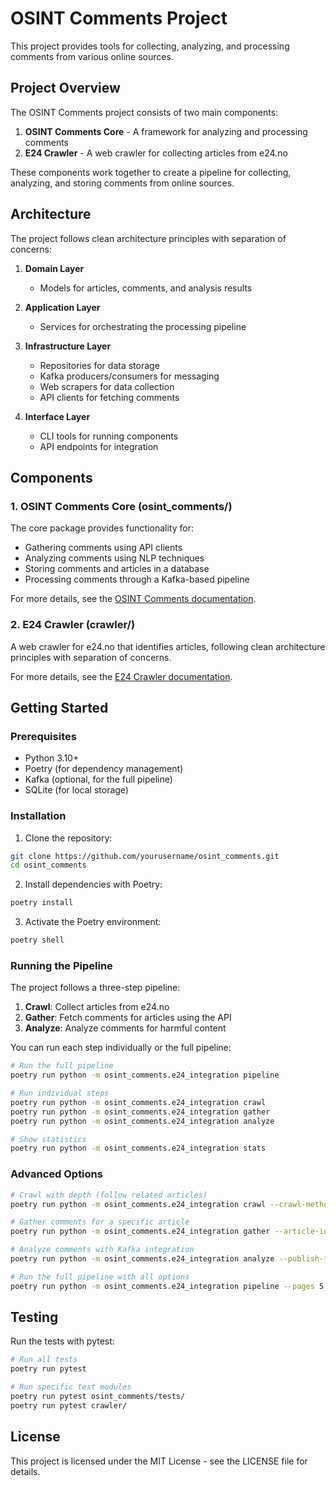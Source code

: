 # OSINT Comments Project

This project provides tools for collecting, analyzing, and processing comments from various online sources.

## Project Overview

The OSINT Comments project consists of two main components:

1. **OSINT Comments Core** - A framework for analyzing and processing comments
2. **E24 Crawler** - A web crawler for collecting articles from e24.no

These components work together to create a pipeline for collecting, analyzing, and storing comments from online sources.

## Architecture

The project follows clean architecture principles with separation of concerns:

1. **Domain Layer**
   - Models for articles, comments, and analysis results

2. **Application Layer**
   - Services for orchestrating the processing pipeline

3. **Infrastructure Layer**
   - Repositories for data storage
   - Kafka producers/consumers for messaging
   - Web scrapers for data collection
   - API clients for fetching comments

4. **Interface Layer**
   - CLI tools for running components
   - API endpoints for integration

## Components

### 1. OSINT Comments Core (osint_comments/)

The core package provides functionality for:
- Gathering comments using API clients
- Analyzing comments using NLP techniques
- Storing comments and articles in a database
- Processing comments through a Kafka-based pipeline

For more details, see the [OSINT Comments documentation](osint_comments/README.md).

### 2. E24 Crawler (crawler/)

A web crawler for e24.no that identifies articles, following clean architecture principles with separation of concerns.

For more details, see the [E24 Crawler documentation](crawler/README.md).

## Getting Started

### Prerequisites

- Python 3.10+
- Poetry (for dependency management)
- Kafka (optional, for the full pipeline)
- SQLite (for local storage)

### Installation

1. Clone the repository:
```bash
git clone https://github.com/yourusername/osint_comments.git
cd osint_comments
```

2. Install dependencies with Poetry:
```bash
poetry install
```

3. Activate the Poetry environment:
```bash
poetry shell
```

### Running the Pipeline

The project follows a three-step pipeline:

1. **Crawl**: Collect articles from e24.no
2. **Gather**: Fetch comments for articles using the API
3. **Analyze**: Analyze comments for harmful content

You can run each step individually or the full pipeline:

```bash
# Run the full pipeline
poetry run python -m osint_comments.e24_integration pipeline

# Run individual steps
poetry run python -m osint_comments.e24_integration crawl
poetry run python -m osint_comments.e24_integration gather
poetry run python -m osint_comments.e24_integration analyze

# Show statistics
poetry run python -m osint_comments.e24_integration stats
```

### Advanced Options

```bash
# Crawl with depth (follow related articles)
poetry run python -m osint_comments.e24_integration crawl --crawl-method depth --related-articles 3 --depth 2

# Gather comments for a specific article
poetry run python -m osint_comments.e24_integration gather --article-id article:e24:example-article

# Analyze comments with Kafka integration
poetry run python -m osint_comments.e24_integration analyze --publish-to-kafka --kafka-servers localhost:9092

# Run the full pipeline with all options
poetry run python -m osint_comments.e24_integration pipeline --pages 5 --crawl-method depth --related-articles 3 --depth 2 --publish-to-kafka --kafka-servers localhost:9092
```

## Testing

Run the tests with pytest:

```bash
# Run all tests
poetry run pytest

# Run specific test modules
poetry run pytest osint_comments/tests/
poetry run pytest crawler/
```

## License

This project is licensed under the MIT License - see the LICENSE file for details.
